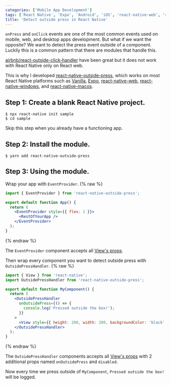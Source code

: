 ```yaml
---
categories: ['Mobile App Development']
tags: ['React Native', 'Expo', 'Android', 'iOS', 'react-native-web', 'react-native-windows', 'react-native-macos']
title: 'Detect outside press in React Native'
---
```

`onPress` and `onClick` events are one of the most common events used on mobile, web, and desktop apps development. But what if we want the opposite? We want to detect the press event outside of a component. Luckily this is a common pattern that there are modules that handle this.

[airbnb/react-outside-click-handler](https://github.com/airbnb/react-outside-click-handler) have been great but it does not work with React Native only on React web.

This is why I developed [react-native-outside-press](https://github.com/dcangulo/react-native-outside-press), which works on most React Native platforms such as [Vanilla](https://github.com/facebook/react-native), [Expo](https://github.com/expo/expo), [react-native-web](https://github.com/necolas/react-native-web), [react-native-windows](https://github.com/microsoft/react-native-windows), and [react-native-macos](https://github.com/microsoft/react-native-macos).

## Step 1: Create a blank React Native project.
```console
$ npx react-native init sample
$ cd sample
```

Skip this step when you already have a functioning app.

## Step 2: Install the module.
```console
$ yarn add react-native-outside-press
```

## Step 3: Using the module.
Wrap your app with `EventProvider`.
{% raw %}
```jsx
import { EventProvider } from 'react-native-outside-press';

export default function App() {
  return (
    <EventProvider style={{ flex: 1 }}>
      <RestOfYourApp />
    </EventProvider>
  );
}
```
{% endraw %}

The `EventProvider` component accepts all [View's props](https://reactnative.dev/docs/view#props).

Then wrap every component you want to detect outside press with `OutsidePressHandler`.
{% raw %}
```jsx
import { View } from 'react-native';
import OutsidePressHandler from 'react-native-outside-press';

export default function MyComponent() {
  return (
    <OutsidePressHandler
      onOutsidePress={() => {
        console.log('Pressed outside the box!');
      }}
    >
      <View style={{ height: 200, width: 200, backgroundColor: 'black' }} />
    </OutsidePressHandler>
  );
}
```
{% endraw %}

The `OutsidePressHandler` components accepts all [View's props](https://reactnative.dev/docs/view#props) with 2 additional props named `onOutsidePress` and `disabled`.

Now every time we press outside of `MyComponent`, `Pressed outside the box!` will be logged.

